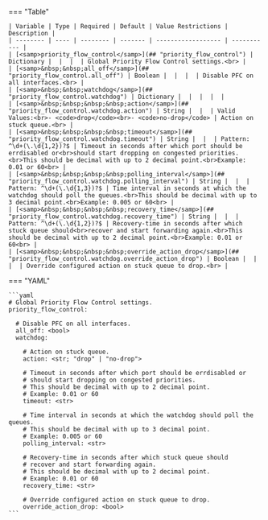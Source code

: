 <!--
  ~ Copyright (c) 2024 Arista Networks, Inc.
  ~ Use of this source code is governed by the Apache License 2.0
  ~ that can be found in the LICENSE file.
  -->
=== "Table"

    | Variable | Type | Required | Default | Value Restrictions | Description |
    | -------- | ---- | -------- | ------- | ------------------ | ----------- |
    | [<samp>priority_flow_control</samp>](## "priority_flow_control") | Dictionary |  |  |  | Global Priority Flow Control settings.<br> |
    | [<samp>&nbsp;&nbsp;all_off</samp>](## "priority_flow_control.all_off") | Boolean |  |  |  | Disable PFC on all interfaces.<br> |
    | [<samp>&nbsp;&nbsp;watchdog</samp>](## "priority_flow_control.watchdog") | Dictionary |  |  |  |  |
    | [<samp>&nbsp;&nbsp;&nbsp;&nbsp;action</samp>](## "priority_flow_control.watchdog.action") | String |  |  | Valid Values:<br>- <code>drop</code><br>- <code>no-drop</code> | Action on stuck queue.<br> |
    | [<samp>&nbsp;&nbsp;&nbsp;&nbsp;timeout</samp>](## "priority_flow_control.watchdog.timeout") | String |  |  | Pattern: ^\d+(\.\d{1,2})?$ | Timeout in seconds after which port should be errdisabled or<br>should start dropping on congested priorities.<br>This should be decimal with up to 2 decimal point.<br>Example: 0.01 or 60<br> |
    | [<samp>&nbsp;&nbsp;&nbsp;&nbsp;polling_interval</samp>](## "priority_flow_control.watchdog.polling_interval") | String |  |  | Pattern: ^\d+(\.\d{1,3})?$ | Time interval in seconds at which the watchdog should poll the queues.<br>This should be decimal with up to 3 decimal point.<br>Example: 0.005 or 60<br> |
    | [<samp>&nbsp;&nbsp;&nbsp;&nbsp;recovery_time</samp>](## "priority_flow_control.watchdog.recovery_time") | String |  |  | Pattern: ^\d+(\.\d{1,2})?$ | Recovery-time in seconds after which stuck queue should<br>recover and start forwarding again.<br>This should be decimal with up to 2 decimal point.<br>Example: 0.01 or 60<br> |
    | [<samp>&nbsp;&nbsp;&nbsp;&nbsp;override_action_drop</samp>](## "priority_flow_control.watchdog.override_action_drop") | Boolean |  |  |  | Override configured action on stuck queue to drop.<br> |

=== "YAML"

    ```yaml
    # Global Priority Flow Control settings.
    priority_flow_control:

      # Disable PFC on all interfaces.
      all_off: <bool>
      watchdog:

        # Action on stuck queue.
        action: <str; "drop" | "no-drop">

        # Timeout in seconds after which port should be errdisabled or
        # should start dropping on congested priorities.
        # This should be decimal with up to 2 decimal point.
        # Example: 0.01 or 60
        timeout: <str>

        # Time interval in seconds at which the watchdog should poll the queues.
        # This should be decimal with up to 3 decimal point.
        # Example: 0.005 or 60
        polling_interval: <str>

        # Recovery-time in seconds after which stuck queue should
        # recover and start forwarding again.
        # This should be decimal with up to 2 decimal point.
        # Example: 0.01 or 60
        recovery_time: <str>

        # Override configured action on stuck queue to drop.
        override_action_drop: <bool>
    ```
